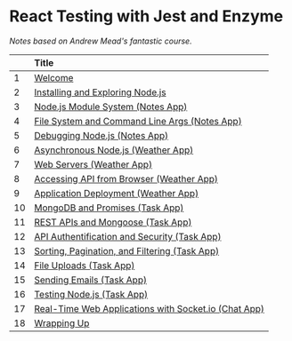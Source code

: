 # React Testing with Jest and Enzyme

_Notes based on Andrew Mead's fantastic course._

|     | Title                                                                              |
| :-- | :--------------------------------------------------------------------------------- |
| 1   | [ Welcome ](01-Welcome/README.md)                                                  |
| 2   | [ Installing and Exploring Node.js ](02-Installing-and-Exploring-Nodejs/README.md) |
| 3   | [ Node.js Module System (Notes App) ]()                                            |
| 4   | [ File System and Command Line Args (Notes App) ]()                                |
| 5   | [ Debugging Node.js (Notes App) ]()                                                |
| 6   | [ Asynchronous Node.js (Weather App) ]()                                           |
| 7   | [ Web Servers (Weather App) ]()                                                    |
| 8   | [ Accessing API from Browser (Weather App) ]()                                     |
| 9   | [ Application Deployment (Weather App) ]()                                         |
| 10  | [ MongoDB and Promises (Task App) ]()                                              |
| 11  | [ REST APIs and Mongoose (Task App) ]()                                            |
| 12  | [ API Authentification and Security (Task App) ]()                                 |
| 13  | [ Sorting, Pagination, and Filtering (Task App) ]()                                |
| 14  | [ File Uploads (Task App) ]()                                                      |
| 15  | [ Sending Emails (Task App) ]()                                                    |
| 16  | [ Testing Node.js (Task App) ]()                                                   |
| 17  | [ Real-Time Web Applications with Socket.io (Chat App) ]()                         |
| 18  | [ Wrapping Up ]()                                                                  |
